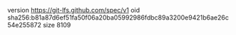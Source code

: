 version https://git-lfs.github.com/spec/v1
oid sha256:b81a87d6ef51fa50f06a20ba05992986fdbc89a3200e9421b6ae26c54e255872
size 8109
